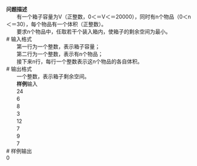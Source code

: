 <div id="pcont1" style="margin-top:20px; display:block;">
<div class="pdcont"><b>问题描述</b><br/>
　　有一个箱子容量为V（正整数，0＜＝V＜＝20000），同时有n个物品（0＜n＜＝30），每个物品有一个体积（正整数）。<br/>
　　要求n个物品中，任取若干个装入箱内，使箱子的剩余空间为最小。</div>
# 输入格式

<div class="pdcont">　　第一行为一个整数，表示箱子容量；<br/>
　　第二行为一个整数，表示有n个物品；<br/>
　　接下来n行，每行一个整数表示这n个物品的各自体积。</div>
# 输出格式

<div class="pdcont">　　一个整数，表示箱子剩余空间。<br/>
　　<b>样例</b>输入<br/>
　　24<br/>
　　6<br/>
　　8<br/>
　　3<br/>
　　12<br/>
　　7<br/>
　　9<br/>
　　7</div>
# 样例输出

<div class="pddata">0</div>

</div>